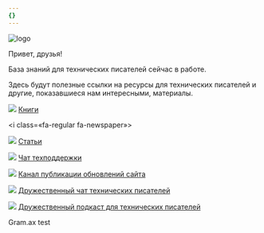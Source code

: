 ```yaml
---
{}
---
```


![logo](/assets/logo.jpg)

Привет, друзья!

База знаний для технических писателей сейчас в работе.

Здесь будут полезные ссылки на ресурсы для технических писателей и другие, показавшиеся нам интересными, материалы.

<img src=«[https://raw.githubusercontent.com/FortAwesome/Font-Awesome/6.x/svgs/solid/book.svg»](https://raw.githubusercontent.com/FortAwesome/Font-Awesome/6.x/svgs/solid/book.svg%C2%BB) width=«14»> [Книги](./books.md)

<i class=«fa-regular fa-newspaper»></i>

<img src=«[https://raw.githubusercontent.com/FortAwesome/Font-Awesome/6.x/svgs/solid/newspaper.svg»](https://raw.githubusercontent.com/FortAwesome/Font-Awesome/6.x/svgs/solid/newspaper.svg%C2%BB) width=«16»> [Статьи](./articles.md)

<img src=«[https://raw.githubusercontent.com/FortAwesome/Font-Awesome/6.x/svgs/brands/telegram.svg»](https://raw.githubusercontent.com/FortAwesome/Font-Awesome/6.x/svgs/brands/telegram.svg%C2%BB) width=«16»> [Чат техподдержки](https://t.me/+aRIgLMsXxxJiYTQy)

<img src=«[https://raw.githubusercontent.com/FortAwesome/Font-Awesome/6.x/svgs/brands/telegram.svg»](https://raw.githubusercontent.com/FortAwesome/Font-Awesome/6.x/svgs/brands/telegram.svg%C2%BB) width=«16»> [Канал публикации обновлений сайта](https://t.me/techwriterknowledgebase)

<img src=«[https://raw.githubusercontent.com/FortAwesome/Font-Awesome/6.x/svgs/brands/telegram.svg»](https://raw.githubusercontent.com/FortAwesome/Font-Awesome/6.x/svgs/brands/telegram.svg%C2%BB) width=«16»> [Дружественный чат технических писателей](https://t.me/technicalwriters)

<img src=«[https://raw.githubusercontent.com/FortAwesome/Font-Awesome/6.x/svgs/brands/telegram.svg»](https://raw.githubusercontent.com/FortAwesome/Font-Awesome/6.x/svgs/brands/telegram.svg%C2%BB) width=«16»> [Дружественный подкаст для технических писателей](https://t.me/techwritersays)



Gram.ax test